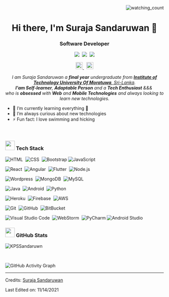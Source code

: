<p align="right"> 
<img src="https://komarev.com/ghpvc/?username=KPSSandaruwn&color=brightgreen" alt="watching_count" />
</p>



<h1 align="center">Hi there, I'm Suraja Sandaruwan 👋</h1>
<h3 align="center">Software Developer</h3>

<p align="center">
  <img src="https://img.shields.io/badge/Age-24-blue" />&nbsp;
  <img src="https://img.shields.io/badge/Lives-Sri%20Lanka-success" />&nbsp;
  <img src="https://img.shields.io/badge/Languages-English%20%26%20Sinhala-orange" />
</p>


<p align="center">
<a href="https://www.linkedin.com/in/suraja-sandaruwan-58b022196/">
    <img alt="Suraja's Linkedin" width="22px" src="https://raw.githubusercontent.com/peterthehan/peterthehan/master/assets/linkedin.svg" />
</a>&nbsp;
<!-- <a href="https://twitter.com/lkms06495775">
    <img  alt="Malindu | Twitter" width="22px" src="https://raw.githubusercontent.com/peterthehan/peterthehan/master/assets/twitter.svg" />
</a>&nbsp; -->
<a href="https://www.facebook.com/suraja.sandaruwan">
    <img  alt="Malindu | Facebook" width="22px" src="https://raw.githubusercontent.com/peterthehan/peterthehan/master/assets/facebook.svg" />
</a>
</p>


<p align="center">
  <em>
    I am Suraja Sandaruwan a <b>final year</b> undergraduate from <a href="https://itum.mrt.ac.lk/"> <b>Institute of Technology University Of Moratuwa</b>, Sri-Lanka</a>. <br>
    <b>I'am Self-learner</b>, <b>Adaptable Person</b> and a <b>Tech Enthusiast</b>&nbsp;&&&&nbsp;<br>who is <b>obsessed</b>
    with <b>Web</b> and <b>Mobile Technologies</b> and always looking to learn new technologies.
  </em> 
  <br>
</p>


- 🌱 I’m currently learning everything 🤣
- 👯 I’m always curious about new technologies
- ⚡ Fun fact: I love swimming and hicking

<br />


### <img src="https://media.giphy.com/media/iY8CRBdQXODJSCERIr/giphy.gif" width="30px">&nbsp;**Tech Stack**

![HTML](https://img.shields.io/badge/-HTML-05122A?style=flat&logo=HTML5)&nbsp;
![CSS](https://img.shields.io/badge/-CSS-05122A?style=flat&logo=CSS3&logoColor=1572B6)&nbsp;
![Bootstrap](https://img.shields.io/badge/-Bootstrap-05122A?style=flat&logo=bootstrap&logoColor=563D7C)
![JavaScript](https://img.shields.io/badge/-JavaScript-05122A?style=flat&logo=javascript)&nbsp;
<br />

![React](https://img.shields.io/badge/-React-05122A?style=flat&logo=react)&nbsp;
![Angular](https://img.shields.io/badge/-Angular-05122A?style=flat&logo=angular)&nbsp;
![Flutter](https://img.shields.io/badge/-Flutter-05122A?style=flat&logo=flutter)&nbsp;
![Node.js](https://img.shields.io/badge/-Node.js-05122A?style=flat&logo=node.js)&nbsp;
<br />

![Wordpress](https://img.shields.io/badge/-Wordpress-05122A?style=flat&logo=Wordpress)&nbsp;
![MongoDB](https://img.shields.io/badge/-MongoDB-05122A?style=flat&logo=MongoDB)&nbsp;
![MySQL](https://img.shields.io/badge/-MySQL-05122A?style=flat&logo=MySQL)&nbsp;
<br />

![Java](https://img.shields.io/badge/-Java-05122A?style=flat&logo=Java&logoColor=FFA518)&nbsp;
![Android](https://img.shields.io/badge/-Android-05122A?style=flat&logo=Android)&nbsp;
![Python](https://img.shields.io/badge/-Android-05122A?style=flat&logo=Python)&nbsp;
<br />

![Heroku](https://img.shields.io/badge/-Heroku-05122A?style=flat&logo=Heroku&logoColor=6a0dad)&nbsp;
![Firebase](https://img.shields.io/badge/-Firebase-05122A?style=flat&logo=Firebase)&nbsp;
![AWS](https://img.shields.io/badge/-AWS-05122A?style=flat&logo=amazon)&nbsp;
<br />

![Git](https://img.shields.io/badge/-Git-05122A?style=flat&logo=git)&nbsp;
![GitHub](https://img.shields.io/badge/-GitHub-05122A?style=flat&logo=github)&nbsp;
![BitBucket](https://img.shields.io/badge/-BitBucket-05122A?style=flat&logo=bitbucket)&nbsp;
<br />

![Visual Studio Code](https://img.shields.io/badge/-Visual%20Studio%20Code-05122A?style=flat&logo=visual-studio-code&logoColor=007ACC)&nbsp;
![WebStorm](https://img.shields.io/badge/-WebStorm-05122A?style=flat&logo=WebStorm)&nbsp;
![PyCharm](https://img.shields.io/badge/-PyCharm-05122A?style=flat&logo=PyCharm)
![Android Studio](https://img.shields.io/badge/-Android%20Studio-05122A?style=flat&logo=Android-Studio)



<!-- ## &#x1f4c8; GitHub Stats -->
### <img src="https://media.giphy.com/media/iY8CRBdQXODJSCERIr/giphy.gif" width="30px">&nbsp;**GitHub Stats**

<!-- <p align="left"><img align="left" src="https://github-readme-stats.vercel.app/api/top-langs?username=lkmSasanga&show_icons=true&locale=en&layout=compact&theme=radical" alt="lkmSasanga" /></p> -->

 
 <p><img align="center" src="https://github-readme-streak-stats.herokuapp.com/?user=KPSSandaruwn&theme=radical" alt="KPSSandaruwn" /></p>
 
 <br />
 
![GitHub Activity Graph](https://activity-graph.herokuapp.com/graph?username=KPSSandaruwn&bg_color=000000&color=4fff67&line=4fff67&point=ffffff&area=true&hide_border=true)  

-----
Credits: [Suraja Sandaruwan](https://github.com/KPSSandaruwn)

Last Edited on: 11/14/2021





